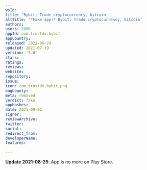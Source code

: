 ```yaml
---
wsId: 
title: 'Bybit: Trade cryptocurrency, bitcoin'
altTitle: '*Fake app!* Bybit: Trade cryptocurrency, bitcoin'
authors: 
users: 1000
appId: com.trustdx.bybit
appCountry: 
released: 2021-06-29
updated: 2021-07-19
version: '5.0'
stars: 
ratings: 
reviews: 
website: 
repository: 
issue: 
icon: com.trustdx.bybit.png
bugbounty: 
meta: removed
verdict: fake
appHashes: 
date: 2021-09-02
signer: 
reviewArchive: 
twitter: 
social: 
redirect_from: 
developerName: 
features: 

---
```


**Update 2021-08-25**: App is no more on Play Store.

